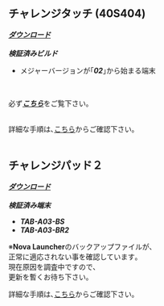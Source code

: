 ## チャレンジタッチ (40S404)
[***ダウンロード***](https://1drv.ms/u/s!AqyY0zym1OPJhVHHdTUt2RXWORfL "CTouch.zip - OneDrive")
<br><br>
***検証済みビルド***
- メジャーバージョンが｢***02***｣から始まる端末
<br>

必ず[***こちら***](https://github.com/s1204IT/CPadGPlayEnabler/blob/main/HELP_40S404.md "HELP_40S404.md")をご覧下さい｡
<br><br>

詳細な手順は､[こちら](https://coconala.com/blogs/2890872/151301 "初代チャレンジタッチを実用化しよう！｜シューゴ☆｜coconalaブログ")からご確認下さい｡
<br><br>
## チャレンジパッド２
[***ダウンロード***](https://1drv.ms/u/s!AqyY0zym1OPJhVAy2ZsaGitGehi4 "CPad2.zip - OneDrive")
<br><br>
***検証済み端末***
- ***TAB-A03-BS***
- ***TAB-A03-BR2***

※**Nova Launcher**のバックアップファイルが､<br>正常に適応されない事を確認しています｡<br>現在原因を調査中ですので､<br>更新を暫くお待ち下さい｡
<br>

詳細な手順は､[こちら](https://coconala.com/blogs/2890872/149527 "使わなくなったチャレパ２をうまく活用しよう！｜シューゴ☆｜coconalaブログ")からご確認下さい｡

